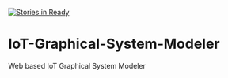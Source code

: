 [![Stories in Ready](https://badge.waffle.io/nagavijays/IoT-Graphical-System-Modeler.png?label=ready&title=Ready)](https://waffle.io/nagavijays/IoT-Graphical-System-Modeler)
# IoT-Graphical-System-Modeler
Web based IoT Graphical System Modeler

